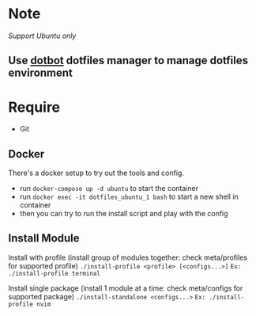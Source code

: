 # Note

*Support Ubuntu only*

Use [dotbot](https://github.com/anishathalye/dotbot) dotfiles manager to manage dotfiles environment
---

# Require

* Git

## Docker
There's a docker setup to try out the tools and config.
* run `docker-compose up -d ubuntu` to start the container
* run `docker exec -it dotfiles_ubuntu_1 bash` to start a new shell in container
* then you can try to run the install script and play with the config

## Install Module

Install with profile (install group of modules together: check meta/profiles for supported profile)
`./install-profile <profile> [<configs...>]` `Ex: ./install-profile terminal`

Install single package (install 1 module at a time: check meta/configs for supported package)
`./install-standalone <configs...>` `Ex: ./install-profile nvim`
